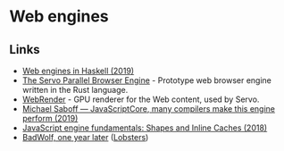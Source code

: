# Web engines

## Links

* [Web engines in Haskell \(2019\)](https://chrisdone.com/posts/web-engines/)
* [The Servo Parallel Browser Engine](https://github.com/servo/servo) - Prototype web browser engine written in the Rust language.
* [WebRender](https://github.com/servo/webrender) - GPU renderer for the Web content, used by Servo.
* [Michael Saboff — JavaScriptCore, many compilers make this engine perform \(2019\)](https://www.youtube.com/watch?v=mtVBAcy7AKA)
* [JavaScript engine fundamentals: Shapes and Inline Caches \(2018\)](https://mathiasbynens.be/notes/shapes-ics)
* [BadWolf, one year later](https://hacktivis.me/articles/BadWolf%2C%20one%20year%20later) \([Lobsters](https://lobste.rs/s/zmbb4c/badwolf_one_year_later)\)

